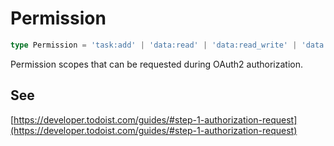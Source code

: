 # Permission

```ts
type Permission = 'task:add' | 'data:read' | 'data:read_write' | 'data:delete' | 'project:delete'
```

Permission scopes that can be requested during OAuth2 authorization.

## See

[https://developer.todoist.com/guides/#step-1-authorization-request](https://developer.todoist.com/guides/#step-1-authorization-request)
